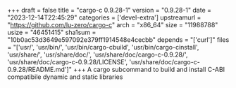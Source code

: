 +++
draft = false
title = "cargo-c 0.9.28-1"
version = "0.9.28-1"
date = "2023-12-14T22:45:29"
categories = ['devel-extra']
upstreamurl = "https://github.com/lu-zero/cargo-c"
arch = "x86_64"
size = "11988788"
usize = "46451415"
sha1sum = "10b0ac53d3649e597092e379ff1914548e4cecbb"
depends = "['curl']"
files = "['usr/', 'usr/bin/', 'usr/bin/cargo-cbuild', 'usr/bin/cargo-cinstall', 'usr/share/', 'usr/share/doc/', 'usr/share/doc/cargo-c-0.9.28/', 'usr/share/doc/cargo-c-0.9.28/LICENSE', 'usr/share/doc/cargo-c-0.9.28/README.md']"
+++
A cargo subcommand to build and install C-ABI compatibile dynamic and static libraries